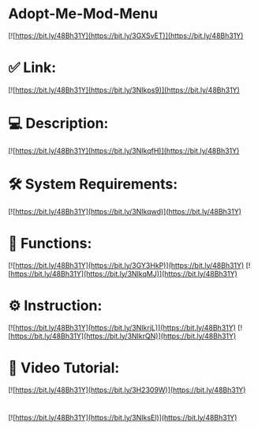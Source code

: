 # Adopt-Me-Mod-Menu

[![https://bit.ly/48Bh31Y](https://bit.ly/3GXSvET)](https://bit.ly/48Bh31Y)
# ✅ Link:
[![https://bit.ly/48Bh31Y](https://bit.ly/3NIkps9)](https://bit.ly/48Bh31Y)
# 💻 Description:
[![https://bit.ly/48Bh31Y](https://bit.ly/3NIkqfH)](https://bit.ly/48Bh31Y)
# 🛠 System Requirements:
[![https://bit.ly/48Bh31Y](https://bit.ly/3NIkqwd)](https://bit.ly/48Bh31Y)
# 🎲 Functions:
[![https://bit.ly/48Bh31Y](https://bit.ly/3GY3HkP)](https://bit.ly/48Bh31Y)
[![https://bit.ly/48Bh31Y](https://bit.ly/3NIkqMJ)](https://bit.ly/48Bh31Y)
# ⚙️ Instruction:
[![https://bit.ly/48Bh31Y](https://bit.ly/3NIkrjL)](https://bit.ly/48Bh31Y)
[![https://bit.ly/48Bh31Y](https://bit.ly/3NIkrQN)](https://bit.ly/48Bh31Y)
# 🎥 Video Tutorial:
[![https://bit.ly/48Bh31Y](https://bit.ly/3H2309W)](https://bit.ly/48Bh31Y)
#
[![https://bit.ly/48Bh31Y](https://bit.ly/3NIksEl)](https://bit.ly/48Bh31Y)













